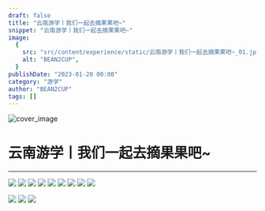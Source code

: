 ```yaml
---
draft: false
title: "云南游学丨我们一起去摘果果吧~"
snippet: "云南游学丨我们一起去摘果果吧~"
image:
  {
    src: "src/content/experience/static/云南游学丨我们一起去摘果果吧~_01.jpeg",
    alt: "BEAN2CUP",
  }
publishDate: "2023-01-28 00:00"
category: "游学"
author: "BEAN2CUP"
tags: []
---
```


![cover_image](./static/云南游学丨我们一起去摘果果吧~_01.jpeg)

# 云南游学丨我们一起去摘果果吧~

---

![](./static/云南游学丨我们一起去摘果果吧~_02.jpeg)
![](./static/云南游学丨我们一起去摘果果吧~_03.jpeg)
![](./static/云南游学丨我们一起去摘果果吧~_04.jpeg)
![](./static/云南游学丨我们一起去摘果果吧~_05.jpeg)
![](./static/云南游学丨我们一起去摘果果吧~_06.jpeg)
![](./static/云南游学丨我们一起去摘果果吧~_07.jpeg)
![](./static/云南游学丨我们一起去摘果果吧~_08.jpeg)
![](./static/云南游学丨我们一起去摘果果吧~_09.jpeg)
![](./static/云南游学丨我们一起去摘果果吧~_10.jpeg)

![](./static/云南游学丨我们一起去摘果果吧~_11.jpeg)
![](./static/云南游学丨我们一起去摘果果吧~_12.jpeg)
![](./static/云南游学丨我们一起去摘果果吧~_13.jpeg)
